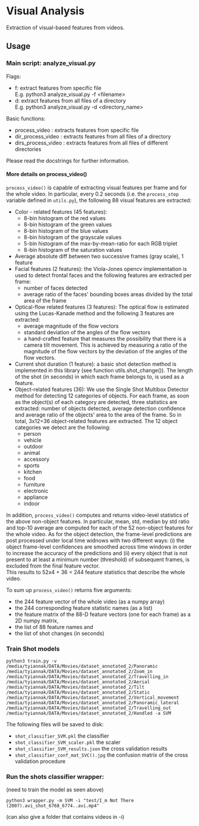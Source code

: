 # Visual Analysis

Extraction of visual-based features from videos.

## Usage

### Main script: analyze_visual.py

Flags:
* f: extract features from specific file<br/>
    E.g. python3 analyze_visual.py -f \<filename\>
* d: extract features from all files of a directory<br/>
     E.g. python3 analyze_visual.py -d \<directory_name\>   

Basic functions:
* process_video :  extracts features from specific file
* dir_process_video : extracts features from all files of a directory
* dirs_process_video : extracts features from all files of different directories

Please read the docstrings for further information.

#### More details on process_video()
`process_video()` is capable of extracting visual features per frame and for the whole video.
In particular, every 0.2 seconds (i.e. the `process_step` variable defined in `utils.py`), 
the following 88 visual features are extracted:
 * Color - related features (45 features):
    * 8-bin histogram of the red values
    * 8-bin histogram of the green values
    * 8-bin histogram of the blue values
    * 8-bin histogram of the grayscale values
    * 5-bin histogram of the max-by-mean-ratio for each RGB triplet
    * 8-bin histogram of the saturation values
 * Average absolute diff between two successive frames (gray scale), 1 feature
 * Facial features (2 features): the Viola-Jones opencv implementation is used to detect frontal faces and the following features are extracted per frame:
   * number of faces detected
   * average ratio of the faces' bounding boxes areas divided by the total area of the frame
 * Optical-flow related features (3 features): The optical flow is estimated 
  using the Lucas-Kanade method and the following 3 features are extracted:
    * average magnitude of the flow vectors
    * standard deviation of the angles of the flow vectors
    * a hand-crafted feature that measures the possibility that there is a camera tilt movement. 
    This is achieved by measuring a ratio of the magnitude of the flow vectors by the deviation of the angles of the flow vectors. 
 * Current shot duration (1 feature): a basic shot detection method is implemented in this library 
 (see function utils.shot_change()). The length of the shot (in seconds)
 in which each frame belongs to, is used as a feature.
 * Object-related features (36): We use the Single Shot Multibox Detector method for detecting 
 12 categories of objects. For each frame, as soon as the object(s) of each 
 category are detected, three statistics are extracted: number of objects detected,
 average detection confidence and average ratio of the objects' area to the area 
 of the frame. So in total, 3x12=36 object-related features are extracted. 
 The 12 object categories we detect are the following:
    * person
    * vehicle
    * outdoor
    * animal
    * accessory
    * sports
    * kitchen
    * food
    * furniture
    * electronic
    * appliance
    * indoor

In addition, `process_video()` computes and returns video-level statistics of the 
above non-object features. In particular, mean, std, median by std ratio and top-10 average 
are computed for each of the 52 non-object features for the whole video. As for the object detection, the frame-level predictions are post processed under local time widnows with two different ways: (i) the object frame-level confidences are smoothed across time windows in order to increase the accuracy of the predictions and (ii)  every object that is not present to at least a minimum number (threshold) of subsequent frames, is excluded from the final feature vector.  
This results to 52x4 + 36 = 244 feature statistics that describe the whole video.

To sum up `process_video()` returns five arguments: 
 * the 244 feature vector of the whole video (as a numpy array)
 * the 244 corresponding feature statistic names (as a list)
 * the feature matrix of the 88-D feature vectors (one for each frame) as a 
2D numpy matrix, 
 * the list of 88 feature names and 
 * the list of shot changes (in seconds)
 
### Train Shot models
```
python3 train.py -v /media/tyiannak/DATA/Movies/dataset_annotated_2/Panoramic /media/tyiannak/DATA/Movies/dataset_annotated_2/Zoom_in /media/tyiannak/DATA/Movies/dataset_annotated_2/Travelling_in /media/tyiannak/DATA/Movies/dataset_annotated_2/Aerial /media/tyiannak/DATA/Movies/dataset_annotated_2/Tilt /media/tyiannak/DATA/Movies/dataset_annotated_2/Static /media/tyiannak/DATA/Movies/dataset_annotated_2/Vertical_movement /media/tyiannak/DATA/Movies/dataset_annotated_2/Panoramic_lateral /media/tyiannak/DATA/Movies/dataset_annotated_2/Travelling_out /media/tyiannak/DATA/Movies/dataset_annotated_2/Handled -a SVM
```

The following files will be saved to disk:
 * `shot_classifier_SVM.pkl` the classifier
 * `shot_classifier_SVM_scaler.pkl` the scaler
 * `shot_classifier_SVM_results.json` the cross validation results
 * `shot_classifier_conf_mat_SVC().jpg` the confusion matrix of the cross validation procedure

### Run the shots classifier wrapper:
(need to train the model as seen above)

```
python3 wrapper.py -m SVM -i "test/I_m Not There (2007).avi_shot_6768_6774..avi.mp4"
```

(can also give a folder that contains videos in -i)
